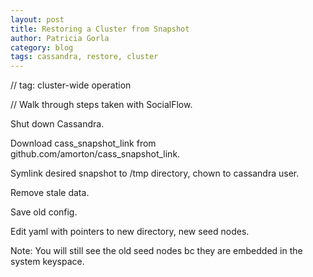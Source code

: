 ```yaml
---
layout: post
title: Restoring a Cluster from Snapshot
author: Patricia Gorla
category: blog
tags: cassandra, restore, cluster
---
```


// tag: cluster-wide operation

// Walk through steps taken with SocialFlow.

Shut down Cassandra.

Download cass_snapshot_link from github.com/amorton/cass_snapshot_link.

Symlink desired snapshot to /tmp directory, chown to cassandra user.

Remove stale data.

Save old config.

Edit yaml with pointers to new directory, new seed nodes.

Note: You will still see the old seed nodes bc they are embedded in the system keyspace.
